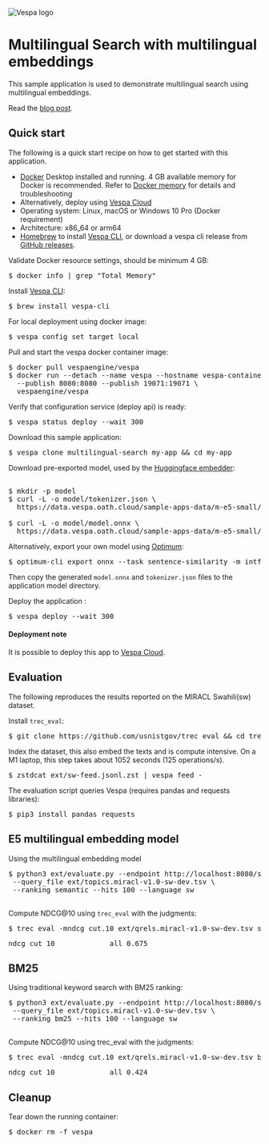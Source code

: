 <!-- Copyright Yahoo. Licensed under the terms of the Apache 2.0 license. See LICENSE in the project root.-->

![Vespa logo](https://vespa.ai/assets/vespa-logo-color.png)

# Multilingual Search with multilingual embeddings

This sample application is used to demonstrate multilingual search
using multilingual embeddings. 
 
Read the [blog post](https://blog.vespa.ai/simplify-search-with-multilingual-embeddings). 

## Quick start

The following is a quick start recipe on how to get started with this application. 

* [Docker](https://www.docker.com/) Desktop installed and running. 4 GB available memory for Docker is recommended.
  Refer to [Docker memory](https://docs.vespa.ai/en/operations/docker-containers.html#memory)
  for details and troubleshooting
* Alternatively, deploy using [Vespa Cloud](#deployment-note)
* Operating system: Linux, macOS or Windows 10 Pro (Docker requirement)
* Architecture: x86_64 or arm64
* [Homebrew](https://brew.sh/) to install [Vespa CLI](https://docs.vespa.ai/en/vespa-cli.html), or download 
  a vespa cli release from [GitHub releases](https://github.com/vespa-engine/vespa/releases).

Validate Docker resource settings, should be minimum 4 GB:
<pre>
$ docker info | grep "Total Memory"
</pre>

Install [Vespa CLI](https://docs.vespa.ai/en/vespa-cli.html):
<pre>
$ brew install vespa-cli
</pre>

For local deployment using docker image:
<pre data-test="exec">
$ vespa config set target local
</pre>

Pull and start the vespa docker container image:
<pre data-test="exec">
$ docker pull vespaengine/vespa
$ docker run --detach --name vespa --hostname vespa-container \
  --publish 8080:8080 --publish 19071:19071 \
  vespaengine/vespa
</pre>

Verify that configuration service (deploy api) is ready:
<pre data-test="exec">
$ vespa status deploy --wait 300
</pre>

Download this sample application:
<pre data-test="exec">
$ vespa clone multilingual-search my-app && cd my-app
</pre>

Download pre-exported model, used by the [Huggingface embedder](https://docs.vespa.ai/en/embedding.html#huggingface-embedder):

<pre data-test="exec"> 
$ mkdir -p model
$ curl -L -o model/tokenizer.json \
  https://data.vespa.oath.cloud/sample-apps-data/m-e5-small/tokenizer.json

$ curl -L -o model/model.onnx \
  https://data.vespa.oath.cloud/sample-apps-data/m-e5-small/model.onnx
</pre>

Alternatively, export your own model using [Optimum](https://huggingface.co/docs/optimum/index):
<pre>
$ optimum-cli export onnx --task sentence-similarity -m intfloat/multilingual-e5-small multilingual-e5-small-onnx               
</pre>
Then copy the generated `model.onnx` and `tokenizer.json` files to the application model directory. 

Deploy the application :
<pre data-test="exec" data-test-assert-contains="Success">
$ vespa deploy --wait 300
</pre>

#### Deployment note
It is possible to deploy this app to
[Vespa Cloud](https://cloud.vespa.ai/en/getting-started#deploy-sample-applications).

## Evaluation
The following reproduces the results reported on the MIRACL Swahili(sw) dataset. 

Install `trec_eval`:
<pre data-test="exec">
$ git clone https://github.com/usnistgov/trec_eval && cd trec_eval && make install && cd ..
</pre>

Index the dataset, this also embed the texts and is compute intensive. On a M1 laptop,
this step takes about 1052 seconds (125 operations/s).

<pre data-test="exec">
$ zstdcat ext/sw-feed.jsonl.zst | vespa feed -
</pre>

The evaluation script queries Vespa (requires pandas and requests libraries):

<pre data-test="exec">
$ pip3 install pandas requests
</pre>
 
## E5 multilingual embedding model
Using the multilingual embedding model

<pre data-test="exec">
$ python3 ext/evaluate.py --endpoint http://localhost:8080/search/ \
 --query_file ext/topics.miracl-v1.0-sw-dev.tsv \
 --ranking semantic --hits 100 --language sw
 </pre>

Compute NDCG@10 using `trec_eval` with the judgments:

<pre data-test="exec" data-test-assert-contains="0.675" >
$ trec_eval -mndcg_cut.10 ext/qrels.miracl-v1.0-sw-dev.tsv semantic.run
</pre>

<pre>
ndcg_cut_10           	all	0.675
</pre>

## BM25
Using traditional keyword search with BM25 ranking:

<pre data-test="exec">
$ python3 ext/evaluate.py --endpoint http://localhost:8080/search/ \
 --query_file ext/topics.miracl-v1.0-sw-dev.tsv \
 --ranking bm25 --hits 100 --language sw
 </pre>
Compute NDCG@10 using trec_eval with the judgments:
<pre data-test="exec" data-test-assert-contains="0.4243" >
$ trec_eval -mndcg_cut.10 ext/qrels.miracl-v1.0-sw-dev.tsv bm25.run
</pre>

<pre>
ndcg_cut_10           	all	0.424
</pre>

## Cleanup
Tear down the running container:
<pre data-test="after">
$ docker rm -f vespa
</pre>
